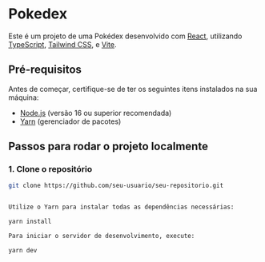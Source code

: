 # Pokedex

Este é um projeto de uma Pokédex desenvolvido com [React](https://reactjs.org/), utilizando [TypeScript](https://www.typescriptlang.org/), [Tailwind CSS](https://tailwindcss.com/), e [Vite](https://vitejs.dev/).

## Pré-requisitos

Antes de começar, certifique-se de ter os seguintes itens instalados na sua máquina:

- [Node.js](https://nodejs.org/) (versão 16 ou superior recomendada)
- [Yarn](https://yarnpkg.com/) (gerenciador de pacotes)

## Passos para rodar o projeto localmente

### 1. Clone o repositório

```bash
git clone https://github.com/seu-usuario/seu-repositorio.git


Utilize o Yarn para instalar todas as dependências necessárias:

yarn install

Para iniciar o servidor de desenvolvimento, execute:

yarn dev